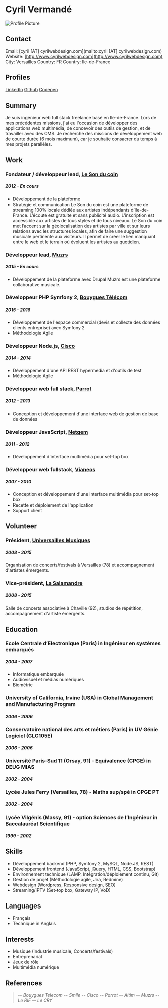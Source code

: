 # Cyril Vermandé
![Profile Picture](https://avatars1.githubusercontent.com/u/3588995)

## Contact
Email: [cyril [AT] cyrilwebdesign.com](mailto:cyril [AT] cyrilwebdesign.com)
Website: [http://www.cyrilwebdesign.com](http://www.cyrilwebdesign.com)
City: Versailles
Country: FR
Country: Ile-de-France

## Profiles
[LinkedIn](https://www.linkedin.com/in/cyrilvermande)
[Github](https://github.com/cyve)
[Codepen](https://codepen.io/cyve/)

## Summary
Je suis ingénieur web full stack freelance basé en Ile-de-France. Lors de mes précédentes missions, j&#x27;ai eu l&#x27;occasion de développer des applications web multimédia, de concevoir des outils de gestion, et de travailler avec des CMS. Je recherche des missions de développement web de courte durée (6 mois maximum), car je souhaite consacrer du temps à mes projets parallèles.

## Work

### Fondateur / développeur lead, [Le Son du coin](http://www.sonducoin.fr)
##### 2012 - En cours
* Développement de la plateforme
* Stratégie et communication
Le Son du coin est une plateforme de streaming 100% locale dédiée aux artistes indépendants d’Ile-de-France. L’écoute est gratuite et sans publicité audio. L’inscription est accessible aux artistes de tous styles et de tous niveaux. Le Son du coin met l’accent sur la géolocalisation des artistes par ville et sur leurs relations avec les structures locales, afin de faire une suggestion musicale pertinente aux visiteurs. Il permet de créer le lien manquant entre le web et le terrain où évoluent les artistes au quotidien.

### Développeur lead, [Muzrs](http://muzrs.com)
##### 2015 - En cours
* Développement de la plateforme avec Drupal
Muzrs est une plateforme collaborative musicale.

### Développeur PHP Symfony 2, [Bouygues Télécom](https://www.bouyguestelecom.fr)
##### 2015 - 2016
* Développement de l&#x27;espace commercial (devis et collecte des données clients entreprise) avec Symfony 2
* Méthodologie Agile

### Développeur Node.js, [Cisco](http://www.cisco.com)
##### 2014 - 2014
* Développement d&#x27;une API REST hypermedia et d&#x27;outils de test
* Méthodologie Agile

### Développeur web full stack, [Parrot](http://www.parrot.com)
##### 2012 - 2013
* Conception et développement d&#x27;une interface web de gestion de base de données

### Développeur JavaScript, [Netgem](http://www.netgem.com)
##### 2011 - 2012
* Développement d&#x27;interface multimédia pour set-top box

### Développeur web fullstack, [Vianeos](http://www.vianeos.com)
##### 2007 - 2010
* Conception et développement d&#x27;une interface multimédia pour set-top box
* Recette et déploiement de l&#x27;application
* Support client

## Volunteer

### Président, [Universailles Musiques](http://www.universailles.fr)
##### 2008 - 2015
Organisation de concerts/festivals à Versailles (78) et accompagnement d&#x27;artistes émergents.

### Vice-président, [La Salamandre](http://www.mjcdelavallee.fr)
##### 2008 - 2015
Salle de concerts associative à Chaville (92), studios de répétition, accompagnement d&#x27;artiste émergents.

## Education

### Ecole Centrale d’Electronique (Paris) in Ingénieur en systèmes embarqués
##### 2004 - 2007
* Informatique embarquée
* Audiovisuel et médias numériques
* Biométrie

### University of California, Irvine (USA) in Global Management and Manufacturing Program
##### 2006 - 2006

### Conservatoire national des arts et métiers (Paris) in UV Génie Logiciel (GLG105E)
##### 2006 - 2006

### Université Paris-Sud 11 (Orsay, 91) - Equivalence (CPGE) in DEUG MIAS
##### 2002 - 2004

### Lycée Jules Ferry (Versailles, 78) - Maths sup/spé in CPGE PT
##### 2002 - 2004

### Lycée Vilgénis (Massy, 91) - option Sciences de l’Ingénieur in Baccalauréat Scientifique
##### 1999 - 2002

## Skills
* Développement backend (PHP, Symfony 2, MySQL, Node.JS, REST)
* Développement frontend (JavaScript, jQuery, HTML, CSS, Bootstrap)
* Environnement technique (LAMP, Intégration/déploiement continu, Git)
* Gestion de projet (Méthodologie agile, Jira, Redmine)
* Webdesign (Wordpress, Responsive design, SEO)
* Streaming/IPTV (Set-top box, Gateway IP, VoD)

## Languages
* Français
* Technique in Anglais

## Interests
* Musique (Industrie musicale, Concerts/festivals)
* Entreprenariat
* Jeux de rôle
* Multimédia numérique

## References
> -- <cite>Bouygues Telecom</cite>
> -- <cite>Smile</cite>
> -- <cite>Cisco</cite>
> -- <cite>Parrot</cite>
> -- <cite>Altim</cite>
> -- <cite>Muzrs</cite>
> -- <cite>Le RIF</cite>
> -- <cite>Le CRY</cite>

